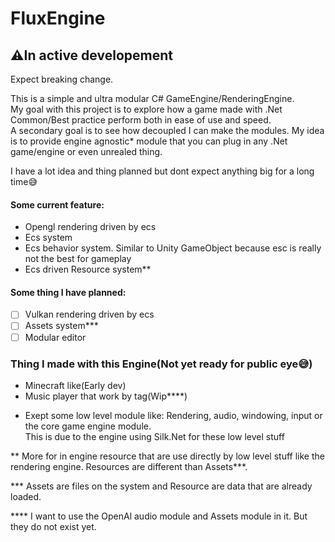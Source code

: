 # FluxEngine

## ⚠In active developement
Expect breaking change.

This is a simple and ultra modular C# GameEngine/RenderingEngine.  
My goal with this project is to explore how a game made with .Net Common/Best practice perform both in ease of use and speed.  
A secondary goal is to see how decoupled I can make the modules.
My idea is to provide engine agnostic* module that you can plug in any .Net game/engine or even unrealed thing.

I have a lot idea and thing planned but dont expect anything big for a long time😅

#### Some current feature:
- Opengl rendering driven by ecs
- Ecs system
- Ecs behavior system. Similar to Unity GameObject because esc is really not the best for gameplay
- Ecs driven Resource system**

#### Some thing I have planned:
- [ ] Vulkan rendering driven by ecs
- [ ] Assets system***
- [ ] Modular editor

### Thing I made with this Engine(Not yet ready for public eye😅)
- Minecraft like(Early dev)
- Music player that work by tag(Wip****)

* Exept some low level module like: Rendering, audio, windowing, input or the core game engine module.  
This is due to the engine using Silk.Net for these low level stuff

** More for in engine resource that are use directly by low level stuff like the rendering engine. Resources are different than Assets***.

*** Assets are files on the system and Resource are data that are already loaded.

**** I want to use the OpenAl audio module and Assets module in it. But they do not exist yet.
